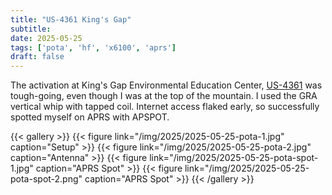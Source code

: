 ```yaml
---
title: "US-4361 King's Gap"
subtitle:
date: 2025-05-25
tags: ['pota', 'hf', 'x6100', 'aprs']
draft: false
---
```


The activation at King's Gap Environmental Education Center,
[US-4361](https://pota.app/#/park/US-4361) was tough-going,
even though I was at the top of the mountain.
I used the GRA vertical whip with tapped coil.
Internet access flaked early,
so successfully spotted myself on APRS with APSPOT.

{{< gallery >}}
{{< figure link="/img/2025/2025-05-25-pota-1.jpg" caption="Setup" >}}
{{< figure link="/img/2025/2025-05-25-pota-2.jpg" caption="Antenna" >}}
{{< figure link="/img/2025/2025-05-25-pota-spot-1.jpg" caption="APRS Spot" >}}
{{< figure link="/img/2025/2025-05-25-pota-spot-2.png" caption="APRS Spot" >}}
{{< /gallery >}}

<!--more-->
